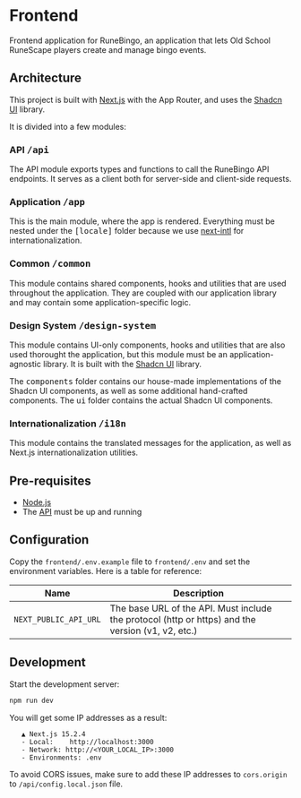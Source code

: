 # Frontend

Frontend application for RuneBingo, an application that lets Old School RuneScape players create and manage bingo events.

## Architecture

This project is built with [Next.js](https://nextjs.org/) with the App Router, and uses the [Shadcn UI](https://ui.shadcn.com/) library.

It is divided into a few modules:

### API <kbd>/api</kbd>

The API module exports types and functions to call the RuneBingo API endpoints. It serves as a client both for server-side and client-side requests.

### Application <kbd>/app</kbd>

This is the main module, where the app is rendered. Everything must be nested under the <kbd>[locale]</kbd> folder because we use [next-intl](https://next-intl-docs.vercel.app/) for internationalization.

### Common <kbd>/common</kbd>

This module contains shared components, hooks and utilities that are used throughout the application. They are coupled with our application library and may contain some application-specific logic.

### Design System <kbd>/design-system</kbd>

This module contains UI-only components, hooks and utilities that are also used thorought the application, but this module must be an application-agnostic library. It is built with the [Shadcn UI](https://ui.shadcn.com/) library.

The <kbd>components</kbd> folder contains our house-made implementations of the Shadcn UI components, as well as some additional hand-crafted components. The <kbd>ui</kbd> folder contains the actual Shadcn UI components.

### Internationalization <kbd>/i18n</kbd>

This module contains the translated messages for the application, as well as Next.js internationalization utilities.

## Pre-requisites

- [Node.js](https://nodejs.org/en/)
- The [API](../api/README.md) must be up and running

## Configuration

Copy the `frontend/.env.example` file to `frontend/.env` and set the environment variables. Here is a table for reference:

| Name                  | Description                                                                                       |
| --------------------- | ------------------------------------------------------------------------------------------------- |
| `NEXT_PUBLIC_API_URL` | The base URL of the API. Must include the protocol (http or https) and the version (v1, v2, etc.) |

## Development

Start the development server:

```bash
npm run dev
```

You will get some IP addresses as a result:

```
   ▲ Next.js 15.2.4
   - Local:    http://localhost:3000
   - Network: http://<YOUR_LOCAL_IP>:3000
   - Environments: .env
```

To avoid CORS issues, make sure to add these IP addresses to `cors.origin` to `/api/config.local.json` file.
